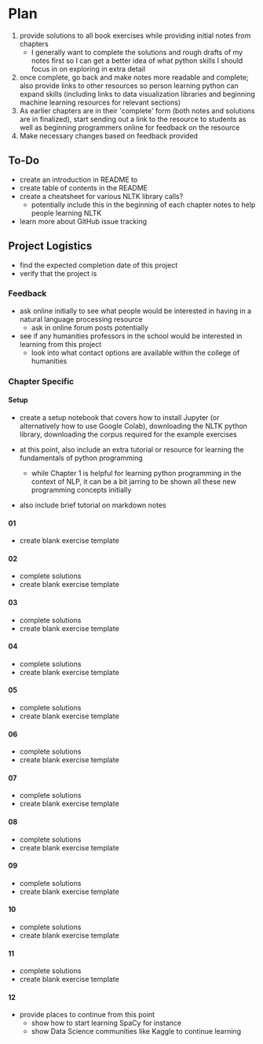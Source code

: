 # Plan

1. provide solutions to all book exercises while providing initial notes from chapters
   * I generally want to complete the solutions and rough drafts of my notes first so I can get a better idea of what python skills I should focus in on exploring in extra detail
2. once complete, go back and make notes more readable and complete; also provide links to other resources so person learning python can expand skills (including links to data visualization libraries and beginning machine learning resources for relevant sections)
3. As earlier chapters are in their 'complete' form (both notes and solutions are in finalized), start sending out a link to the resource to students as well as beginning programmers online for feedback on the resource
4. Make necessary changes based on feedback provided

## To-Do

* create an introduction in README to 
* create table of contents in the README
* create a cheatsheet for various NLTK library calls?
  * potentially include this in the beginning of each chapter notes to help people learning NLTK
* learn more about GitHub issue tracking 

## Project Logistics

* find the expected completion date of this project
* verify that the project is 

### Feedback

* ask online initially to see what people would be interested in having in a natural language processing resource
  * ask in online forum posts potentially
* see if any humanities professors in the school would be interested in learning from this project
  * look into what contact options are available within the college of humanities

### Chapter Specific

#### Setup

* create a setup notebook that covers how to install Jupyter (or alternatively how to use Google Colab), downloading the NLTK python library, downloading the corpus required for the example exercises

* at this point, also include an extra tutorial or resource for learning the fundamentals of python programming
  * while Chapter 1 is helpful for learning python programming in the context of NLP, it can be a bit jarring to be shown all these new programming concepts initially 
* also include brief tutorial on markdown notes

#### 01

* create blank exercise template

#### 02

* complete solutions
* create blank exercise template

#### 03

* complete solutions
* create blank exercise template

#### 04

* complete solutions
* create blank exercise template

#### 05

* complete solutions
* create blank exercise template

#### 06

* complete solutions
* create blank exercise template

#### 07

* complete solutions
* create blank exercise template

#### 08

* complete solutions
* create blank exercise template

#### 09

* complete solutions
* create blank exercise template

#### 10

* complete solutions
* create blank exercise template

#### 11

* complete solutions
* create blank exercise template

#### 12

* provide places to continue from this point
  * show how to start learning SpaCy for instance
  * show Data Science communities like Kaggle to continue learning